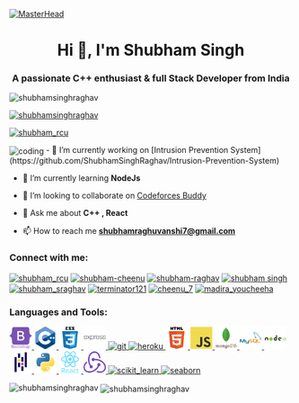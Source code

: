 [![MasterHead](https://thumbs.dreamstime.com/b/horizontal-banner-hands-typing-laptop-keyboard-various-electronic-devices-symbols-programming-software-horizontal-125917922.jpg)](https://github.com/ShubhamSinghRaghav)
<h1 align="center">Hi 👋, I'm Shubham Singh</h1>
<h3 align="center">A passionate C++ enthusiast & full Stack Developer from India</h3>

<p align="left"> <img src="https://komarev.com/ghpvc/?username=shubhamsinghraghav&label=Profile%20views&color=0e75b6&style=flat" alt="shubhamsinghraghav" /> </p>

<p align="left"> <a href="https://github.com/ryo-ma/github-profile-trophy"><img src="https://github-profile-trophy.vercel.app/?username=shubhamsinghraghav" alt="shubhamsinghraghav" /></a> </p>

<p align="left"> <a href="https://twitter.com/shubham_rcu" target="blank"><img src="https://img.shields.io/twitter/follow/shubham_rcu?logo=twitter&style=for-the-badge" alt="shubham_rcu" /></a> </p>
<img align="center" alt="coding" width="400" src="https://c.tenor.com/GfSX-u7VGM4AAAAC/coding.gif">
- 🔭 I’m currently working on [Intrusion Prevention System](https://github.com/ShubhamSinghRaghav/Intrusion-Prevention-System)

- 🌱 I’m currently learning **NodeJs**

- 👯 I’m looking to collaborate on [Codeforces Buddy](https://cpbuddy-cf.herokuapp.com/)

- 💬 Ask me about **C++ , React**

- 📫 How to reach me **shubhamraghuvanshi7@gmail.com**

<h3 align="left">Connect with me:</h3>
<p align="left">
<a href="https://twitter.com/shubham_rcu" target="blank"><img align="center" src="https://raw.githubusercontent.com/rahuldkjain/github-profile-readme-generator/master/src/images/icons/Social/twitter.svg" alt="shubham_rcu" height="30" width="40" /></a>
<a href="https://linkedin.com/in/shubham-cheenu" target="blank"><img align="center" src="https://raw.githubusercontent.com/rahuldkjain/github-profile-readme-generator/master/src/images/icons/Social/linked-in-alt.svg" alt="shubham-cheenu" height="30" width="40" /></a>
<a href="https://stackoverflow.com/users/shubham-raghav" target="blank"><img align="center" src="https://raw.githubusercontent.com/rahuldkjain/github-profile-readme-generator/master/src/images/icons/Social/stack-overflow.svg" alt="shubham-raghav" height="30" width="40" /></a>
<a href="https://fb.com/shubham singh" target="blank"><img align="center" src="https://raw.githubusercontent.com/rahuldkjain/github-profile-readme-generator/master/src/images/icons/Social/facebook.svg" alt="shubham singh" height="30" width="40" /></a>
<a href="https://instagram.com/shubham_sraghav" target="blank"><img align="center" src="https://raw.githubusercontent.com/rahuldkjain/github-profile-readme-generator/master/src/images/icons/Social/instagram.svg" alt="shubham_sraghav" height="30" width="40" /></a>
<a href="https://www.codechef.com/users/terminator121" target="blank"><img align="center" src="https://cdn.jsdelivr.net/npm/simple-icons@3.1.0/icons/codechef.svg" alt="terminator121" height="30" width="40" /></a>
<a href="https://codeforces.com/profile/cheenu_7" target="blank"><img align="center" src="https://raw.githubusercontent.com/rahuldkjain/github-profile-readme-generator/master/src/images/icons/Social/codeforces.svg" alt="cheenu_7" height="30" width="40" /></a>
<a href="https://www.leetcode.com/madira_youcheeha" target="blank"><img align="center" src="https://raw.githubusercontent.com/rahuldkjain/github-profile-readme-generator/master/src/images/icons/Social/leet-code.svg" alt="madira_youcheeha" height="30" width="40" /></a>
</p>

<h3 align="left">Languages and Tools:</h3>
<p align="left"> <a href="https://getbootstrap.com" target="_blank" rel="noreferrer"> <img src="https://raw.githubusercontent.com/devicons/devicon/master/icons/bootstrap/bootstrap-plain-wordmark.svg" alt="bootstrap" width="40" height="40"/> </a> <a href="https://www.w3schools.com/cpp/" target="_blank" rel="noreferrer"> <img src="https://raw.githubusercontent.com/devicons/devicon/master/icons/cplusplus/cplusplus-original.svg" alt="cplusplus" width="40" height="40"/> </a> <a href="https://www.w3schools.com/css/" target="_blank" rel="noreferrer"> <img src="https://raw.githubusercontent.com/devicons/devicon/master/icons/css3/css3-original-wordmark.svg" alt="css3" width="40" height="40"/> </a> <a href="https://expressjs.com" target="_blank" rel="noreferrer"> <img src="https://raw.githubusercontent.com/devicons/devicon/master/icons/express/express-original-wordmark.svg" alt="express" width="40" height="40"/> </a> <a href="https://git-scm.com/" target="_blank" rel="noreferrer"> <img src="https://www.vectorlogo.zone/logos/git-scm/git-scm-icon.svg" alt="git" width="40" height="40"/> </a> <a href="https://heroku.com" target="_blank" rel="noreferrer"> <img src="https://www.vectorlogo.zone/logos/heroku/heroku-icon.svg" alt="heroku" width="40" height="40"/> </a> <a href="https://www.w3.org/html/" target="_blank" rel="noreferrer"> <img src="https://raw.githubusercontent.com/devicons/devicon/master/icons/html5/html5-original-wordmark.svg" alt="html5" width="40" height="40"/> </a> <a href="https://developer.mozilla.org/en-US/docs/Web/JavaScript" target="_blank" rel="noreferrer"> <img src="https://raw.githubusercontent.com/devicons/devicon/master/icons/javascript/javascript-original.svg" alt="javascript" width="40" height="40"/> </a> <a href="https://www.mongodb.com/" target="_blank" rel="noreferrer"> <img src="https://raw.githubusercontent.com/devicons/devicon/master/icons/mongodb/mongodb-original-wordmark.svg" alt="mongodb" width="40" height="40"/> </a> <a href="https://www.mysql.com/" target="_blank" rel="noreferrer"> <img src="https://raw.githubusercontent.com/devicons/devicon/master/icons/mysql/mysql-original-wordmark.svg" alt="mysql" width="40" height="40"/> </a> <a href="https://nodejs.org" target="_blank" rel="noreferrer"> <img src="https://raw.githubusercontent.com/devicons/devicon/master/icons/nodejs/nodejs-original-wordmark.svg" alt="nodejs" width="40" height="40"/> </a> <a href="https://pandas.pydata.org/" target="_blank" rel="noreferrer"> <img src="https://raw.githubusercontent.com/devicons/devicon/2ae2a900d2f041da66e950e4d48052658d850630/icons/pandas/pandas-original.svg" alt="pandas" width="40" height="40"/> </a> <a href="https://www.python.org" target="_blank" rel="noreferrer"> <img src="https://raw.githubusercontent.com/devicons/devicon/master/icons/python/python-original.svg" alt="python" width="40" height="40"/> </a> <a href="https://reactjs.org/" target="_blank" rel="noreferrer"> <img src="https://raw.githubusercontent.com/devicons/devicon/master/icons/react/react-original-wordmark.svg" alt="react" width="40" height="40"/> </a> <a href="https://redux.js.org" target="_blank" rel="noreferrer"> <img src="https://raw.githubusercontent.com/devicons/devicon/master/icons/redux/redux-original.svg" alt="redux" width="40" height="40"/> </a> <a href="https://scikit-learn.org/" target="_blank" rel="noreferrer"> <img src="https://upload.wikimedia.org/wikipedia/commons/0/05/Scikit_learn_logo_small.svg" alt="scikit_learn" width="40" height="40"/> </a> <a href="https://seaborn.pydata.org/" target="_blank" rel="noreferrer"> <img src="https://seaborn.pydata.org/_images/logo-mark-lightbg.svg" alt="seaborn" width="40" height="40"/> </a> </p>

<p><img align="left" src="https://github-readme-stats.vercel.app/api/top-langs?username=shubhamsinghraghav&show_icons=true&locale=en&layout=compact" alt="shubhamsinghraghav" /></p>

<p>&nbsp;<img align="center" src="https://github-readme-stats.vercel.app/api?username=shubhamsinghraghav&show_icons=true&locale=en" alt="shubhamsinghraghav" /></p>
